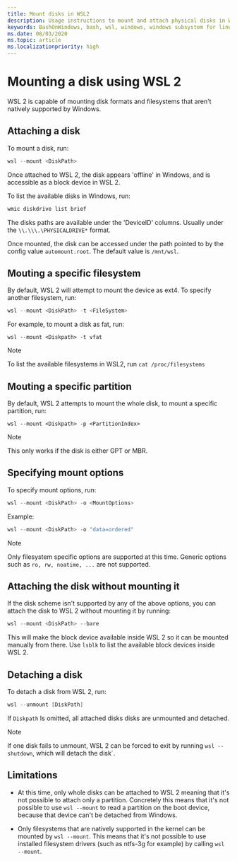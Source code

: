 ```yaml
---
title: Mount disks in WSL2
description: Usage instructions to mount and attach physical disks in WSL2.
keywords: BashOnWindows, bash, wsl, windows, windows subsystem for linux, windowssubsystem, windows 10, install, WSL2, version 2, disk, mount
ms.date: 08/03/2020
ms.topic: article
ms.localizationpriority: high
---
```


# Mounting a disk using WSL 2

WSL 2 is capable of mounting disk formats and filesystems that aren't natively supported by Windows.

## Attaching a disk
To mount a disk, run:

```powershell
wsl --mount <DiskPath>
```

Once attached to WSL 2, the disk appears 'offline' in Windows, and is accessible as a block device in WSL 2.

To list the available disks in Windows, run:

```powershell
wmic diskdrive list brief
```

The disks paths are available under the 'DeviceID' columns. Usually under the `\\.\\\.\PHYSICALDRIVE*` format.

Once mounted, the disk can be accessed under the path pointed to by the config value `automount.root`. The default value is `/mnt/wsl`.

## Mouting a specific filesystem

By default, WSL 2 will attempt to mount the device as ext4. To specify another filesystem, run:

```powershell
wsl --mount <DiskPath> -t <FileSystem>
```

For example, to mount a disk as fat, run:
```
wsl --mount <Diskpath> -t vfat
```

> [!NOTE]
> To list the available filesystems in WSL2, run `cat /proc/filesystems`

## Mouting a specific partition

By default, WSL 2 attempts to mount the whole disk, to mount a specific partition, run:

```
wsl --mount <Diskpath> -p <PartitionIndex>
```

> [!NOTE]
> This only works if the disk is either GPT or MBR.

## Specifying mount options

To specify mount options, run:

```powershell
wsl --mount <DiskPath> -o <MountOptions>
```

Example:

```powershell
wsl --mount <DiskPath> -o "data=ordered"
```

> [!NOTE]
> Only filesystem specific options are supported at this time. Generic options such as `ro, rw, noatime, ...` are not supported.

## Attaching the disk without mounting it

If the disk scheme isn't supported by any of the above options, you can attach the disk to WSL 2 without mounting it by running:

```powershell
wsl --mount <DiskPath> --bare
```

This will make the block device available inside WSL 2 so it can be mounted manually from there. Use `lsblk` to list the available block devices inside WSL 2.

## Detaching a disk

To detach a disk from WSL 2, run:
```powershell
wsl --unmount [DiskPath]
```

If `Diskpath` Is omitted, all attached disks disks are unmounted and detached.

> [!NOTE]
> If one disk fails to unmount, WSL 2 can be forced to exit by running `wsl --shutdown`, which will detach the disk`.


## Limitations

- At this time, only whole disks can be attached to WSL 2 meaning that it's not possible to attach only a partition. Concretely this means that it's not possible to use `wsl --mount` to read a partition on the boot device, because that device can't be detached from Windows.

- Only filesystems that are natively supported in the kernel can be mounted by `wsl --mount`. This means that it's not possible to use installed filesystem drivers (such as ntfs-3g for example) by calling `wsl --mount`.
